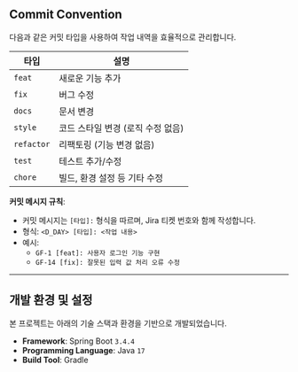 ## Commit Convention

다음과 같은 커밋 타입을 사용하여 작업 내역을 효율적으로 관리합니다.

| **타입**     | **설명**               |
|------------|----------------------|
| `feat`     | 새로운 기능 추가            |
| `fix`      | 버그 수정                |
| `docs`     | 문서 변경                |
| `style`    | 코드 스타일 변경 (로직 수정 없음) |
| `refactor` | 리팩토링 (기능 변경 없음)      |
| `test`     | 테스트 추가/수정            |
| `chore`    | 빌드, 환경 설정 등 기타 수정    |

**커밋 메시지 규칙**:

- 커밋 메시지는 `[타입]:` 형식을 따르며, Jira 티켓 번호와 함께 작성합니다.
- 형식: `<D_DAY> [타입]: <작업 내용>`
- 예시:
    - `GF-1 [feat]: 사용자 로그인 기능 구현`
    - `GF-14 [fix]: 잘못된 입력 값 처리 오류 수정`

---

## 개발 환경 및 설정

본 프로젝트는 아래의 기술 스택과 환경을 기반으로 개발되었습니다.

- **Framework**: Spring Boot `3.4.4`
- **Programming Language**: Java `17`
- **Build Tool**: Gradle








